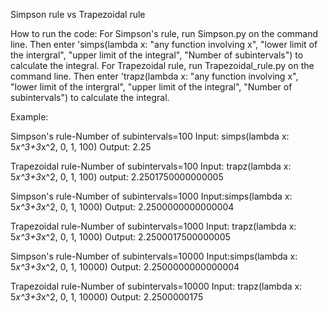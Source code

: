 Simpson rule vs Trapezoidal rule

How to run the code:
For Simpson's rule, run Simpson.py on the command line. Then enter 'simps(lambda x: "any function involving x", "lower limit of the intergral", "upper limit of the integral", "Number of subintervals") to calculate the integral.
For Trapezoidal rule, run Trapezoidal_rule.py on the command line. Then enter 'trapz(lambda x: "any function involving x", "lower limit of the intergral", "upper limit of the integral", "Number of subintervals") to calculate the integral.

Example:

Simpson's rule-Number of subintervals=100
Input: simps(lambda x: 5*x^3+3*x^2, 0, 1, 100)
Output: 2.25

Trapezoidal rule-Number of subintervals=100
Input: trapz(lambda x: 5*x^3+3*x^2, 0, 1, 100)
output: 2.2501750000000005


Simpson's rule-Number of subintervals=1000
Input:simps(lambda x: 5*x^3+3*x^2, 0, 1, 1000)
Output: 2.2500000000000004

Trapezoidal rule-Number of subintervals=1000
Input: trapz(lambda x: 5*x^3+3*x^2, 0, 1, 1000)
Output: 2.2500017500000005


Simpson's rule-Number of subintervals=10000
Input:simps(lambda x: 5*x^3+3*x^2, 0, 1, 10000)
Output: 2.2500000000000004

Trapezoidal rule-Number of subintervals=10000
Input: trapz(lambda x: 5*x^3+3*x^2, 0, 1, 10000)
Output: 2.2500000175

